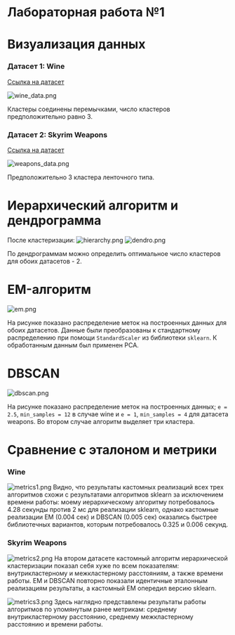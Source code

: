 # Лабораторная работа №1

# Визуализация данных
### Датасет 1: Wine

[Ссылка на датасет](https://www.kaggle.com/datasets/harrywang/wine-dataset-for-clustering)

![wine_data.png](./images/wine_data.png)

Кластеры соединены перемычками, число кластеров предположительно равно 3.

### Датасет 2: Skyrim Weapons 
[Ссылка на датасет](https://www.kaggle.com/datasets/elmartini/skyrim-weapons-dataset)

![weapons_data.png](./images/wine_data.png)

Предположительно 3 кластера ленточного типа.

# Иерархический алгоритм и дендрограмма
После кластеризации:
![hierarchy.png](./images/hierarchy.png)
![dendro.png](./images/dendro.png)

По дендрограммам можно определить оптимальное число кластеров для обоих датасетов - 2.

# EM-алгоритм
![em.png](./images/em.png)

На рисунке показано распределение меток на построенных данных для обоих датасетов. Данные были преобразованы к стандартному распределению при помощи `StandardScaler` из библиотеки `sklearn`. К обработанным данным был применен PCA.

# DBSCAN

![dbscan.png](./images/dbscan.png)

На рисунке показано распределение меток на построенных данных; `e = 2.5`, `min_samples = 12` в случае wine и `e = 1`, `min_samples = 4` для датасета weapons. Во втором случае алгоритм выделяет три кластера.

# Сравнение с эталоном и метрики
### Wine
![metrics1.png](./images/metrics1.png)
Видно, что результаты кастомных реализаций всех трех алгоритмов схожи с результатами алгоритмов sklearn за исключением времени работы: моему иерархическому алгоритму потребовалось 4.28 секунды против 2 мс для реализации sklearn, однако кастомные реализации EM (0.004 сек) и DBSCAN (0.005 сек) оказались быстрее библиотечных вариантов, которым потребовалось 0.325 и 0.006 секунд.

### Skyrim Weapons
![metrics2.png](./images/metrics2.png)
На втором датасете кастомный алгоритм иерархической кластеризации показал себя хуже по всем показателям: внутрикластерному и межкластерному расстояниям, а также времени работы. EM и DBSCAN повторно показали идентичные эталонным реализациям результаты, а кастомный EM опередил версию sklearn.

![metrics3.png](./images/metrics3.png)
Здесь наглядно представлены результаты работы алгоритмов по упомянутым ранее метрикам: среднему внутрикластерному расстоянию, среднему межкластерному расстоянию и времени работы.
